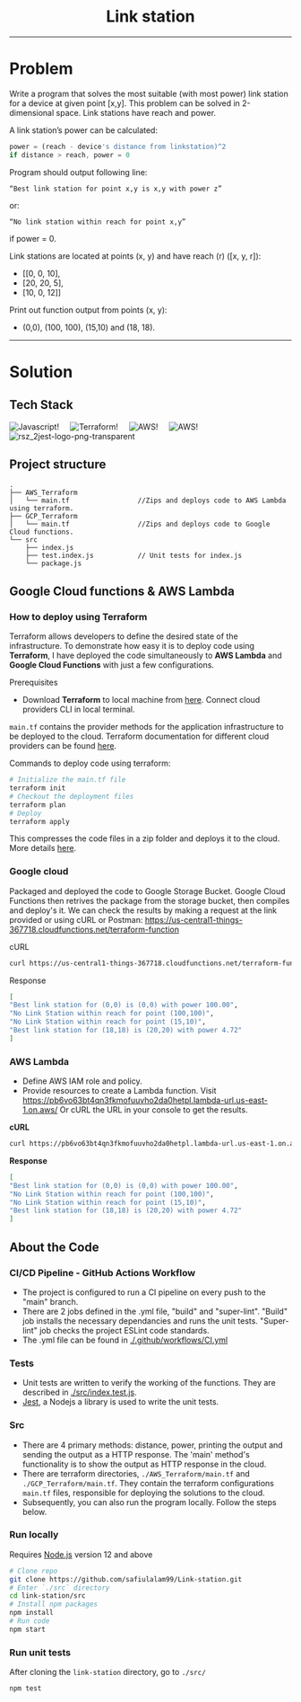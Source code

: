 <h1 align="center">Link station</h1>

---
# Problem

Write a program that solves the most suitable (with most power) link station for a device at given point [x,y].
This problem can be solved in 2-dimensional space. Link stations have reach and power.

A link station’s power can be calculated:

```javascript
power = (reach - device's distance from linkstation)^2
if distance > reach, power = 0
```

Program should output following line:

```
“Best link station for point x,y is x,y with power z”
```

or:

```
“No link station within reach for point x,y”
```

if power = 0.

Link stations are located at points (x, y) and have reach (r) ([x, y, r]):

- [[0, 0, 10],
- [20, 20, 5],
- [10, 0, 12]]

Print out function output from points (x, y):

- (0,0), (100, 100), (15,10) and (18, 18).


---
# Solution
## Tech Stack
![Javascript!](https://img.icons8.com/color/48/000000/javascript.png "Javascript") &nbsp;&nbsp;&nbsp;
![Terraform!](https://img.icons8.com/color/48/000000/terraform.png "San Juan Mountains") &nbsp;&nbsp;&nbsp;
![AWS!](https://img.icons8.com/color/48/000000/amazon-web-services.png "AWS") &nbsp;&nbsp;&nbsp;
![AWS!](https://img.icons8.com/color/48/000000/google-cloud.png "google") &nbsp;&nbsp;&nbsp;
![rsz_2jest-logo-png-transparent](https://user-images.githubusercontent.com/82179767/200190202-bff7a8b2-31a1-4275-b7d2-22aa6eff4025.png) &nbsp;&nbsp;&nbsp;

## Project structure

```
.
├── AWS_Terraform
│   └── main.tf                 //Zips and deploys code to AWS Lambda using terraform.
├── GCP_Terraform   
│   └── main.tf                 //Zips and deploys code to Google Cloud functions.
└── src
    ├── index.js
    ├── test.index.js           // Unit tests for index.js
    └── package.js
```
## Google Cloud functions & AWS Lambda

### How to deploy using Terraform
Terraform allows developers to define the desired state of the infrastructure.
To demonstrate how easy it is to deploy code using **Terraform**, I have deployed the code simultaneously to **AWS Lambda** and **Google Cloud Functions** with just a few configurations.

Prerequisites 

- Download **Terraform** to local machine from [here](https://developer.hashicorp.com/terraform/downloads).
Connect cloud providers CLI in local terminal.

`main.tf` contains the provider methods for the application infrastructure to be deployed to the cloud. Terraform documentation for different cloud providers can be found [here](https://developer.hashicorp.com/terraform/tutorials).  

Commands to deploy code using terraform:

``` sh
# Initialize the main.tf file
terraform init
# Checkout the deployment files
terraform plan
# Deploy
terraform apply
```
This compresses the code files in a zip folder and deploys it to the cloud. More details [here](https://developer.hashicorp.com/terraform/). 

### Google cloud

Packaged and deployed the code to Google Storage Bucket. Google Cloud Functions then retrives the package from the storage bucket, then compiles and deploy's it.
We can check the results by making a request at the link provided or using cURL or Postman: https://us-central1-things-367718.cloudfunctions.net/terraform-function

cURL
```sh
curl https://us-central1-things-367718.cloudfunctions.net/terraform-function
```
Response
```sh
[
"Best link station for (0,0) is (0,0) with power 100.00",
"No Link Station within reach for point (100,100)",
"No Link Station within reach for point (15,10)",
"Best link station for (18,18) is (20,20) with power 4.72"
]
```

### AWS Lambda

- Define AWS IAM role and policy. 
- Provide resources to create a Lambda function.
Visit
https://pb6vo63bt4qn3fkmofuuvho2da0hetpl.lambda-url.us-east-1.on.aws/
Or cURL the URL in your console to get the results.

**cURL**
```sh
curl https://pb6vo63bt4qn3fkmofuuvho2da0hetpl.lambda-url.us-east-1.on.aws/
```
**Response**
```sh
[
"Best link station for (0,0) is (0,0) with power 100.00",
"No Link Station within reach for point (100,100)",
"No Link Station within reach for point (15,10)",
"Best link station for (18,18) is (20,20) with power 4.72"
]
```
## About the Code
### CI/CD Pipeline - GitHub Actions Workflow
- The project is configured to run a CI pipeline on every push to the "main" branch. 
- There are 2 jobs defined in the .yml file, "build" and "super-lint". "Build" job installs the necessary dependancies and runs the unit tests.  "Super-lint" job checks the project ESLint code standards.
- The .yml file can be found in [./.github/workflows/CI.yml](https://github.com/safiulalam99/Link-station/tree/main/.github/workflows)

### Tests
- Unit tests are written to verify the working of the functions. They are described in [./src/index.test.js](https://github.com/safiulalam99/Link-station/tree/main/src). 
- [Jest](https://jestjs.io/), a Nodejs a library is used to write the unit tests.


### Src
- There are 4 primary methods: distance, power, printing the output and sending the output as a HTTP response. The 'main' method's functionality is to show the output as HTTP response in the cloud.
- There are terraform directories, `./AWS_Terraform/main.tf` and `./GCP_Terraform/main.tf`. They contain the terraform configurations `main.tf` files, responsible for deploying the solutions to the cloud.
- Subsequently, you can also run the program locally. Follow the steps below.




### Run locally

Requires [Node.js](https://nodejs.org/en/) version 12 and above
```sh
# Clone repo
git clone https://github.com/safiulalam99/Link-station.git
# Enter `./src` directory
cd link-station/src
# Install npm packages
npm install
# Run code
npm start
```


### Run unit tests

After cloning the `link-station` directory, go to `./src/`

```sh
npm test
```
